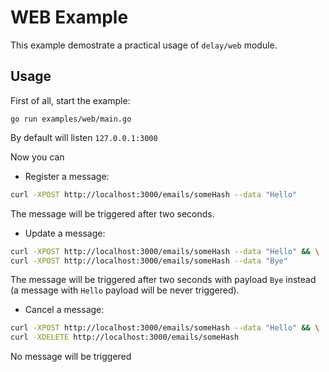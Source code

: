 WEB Example
===
This example demostrate a practical usage of `delay/web` module.

Usage
---

First of all, start the example:
```
go run examples/web/main.go
```
By default will listen `127.0.0.1:3000`

Now you can

  * Register a message:  
```bash
curl -XPOST http://localhost:3000/emails/someHash --data "Hello"
```
The message will be triggered after two seconds.

* Update a message:  
```bash
curl -XPOST http://localhost:3000/emails/someHash --data "Hello" && \
curl -XPOST http://localhost:3000/emails/someHash --data "Bye"
```  
The message will be triggered after two seconds with payload `Bye` instead (a message with `Hello` payload will be never triggered).

* Cancel a message:  
```bash
curl -XPOST http://localhost:3000/emails/someHash --data "Hello" && \
curl -XDELETE http://localhost:3000/emails/someHash
```
No message will be triggered


